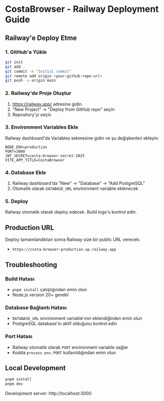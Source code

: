 # CostaBrowser - Railway Deployment Guide

## Railway'e Deploy Etme

### 1. GitHub'a Yükle

```bash
git init
git add .
git commit -m "Initial commit"
git remote add origin <your-github-repo-url>
git push -u origin main
```

### 2. Railway'de Proje Oluştur

1. https://railway.app/ adresine gidin
2. "New Project" → "Deploy from GitHub repo" seçin
3. Repository'yi seçin

### 3. Environment Variables Ekle

Railway dashboard'da Variables sekmesine gidin ve şu değişkenleri ekleyin:

```
NODE_ENV=production
PORT=3000
JWT_SECRET=costa-browser-secret-2025
VITE_APP_TITLE=CostaBrowser
```

### 4. Database Ekle

1. Railway dashboard'da "New" → "Database" → "Add PostgreSQL"
2. Otomatik olarak `DATABASE_URL` environment variable eklenecek

### 5. Deploy

Railway otomatik olarak deploy edecek. Build logs'u kontrol edin.

## Production URL

Deploy tamamlandıktan sonra Railway size bir public URL verecek:
- `https://costa-browser-production.up.railway.app`

## Troubleshooting

### Build Hatası
- `pnpm install` çalıştığından emin olun
- Node.js version 20+ gerekli

### Database Bağlantı Hatası
- `DATABASE_URL` environment variable'ının eklendiğinden emin olun
- PostgreSQL database'in aktif olduğunu kontrol edin

### Port Hatası
- Railway otomatik olarak `PORT` environment variable sağlar
- Kodda `process.env.PORT` kullanıldığından emin olun

## Local Development

```bash
pnpm install
pnpm dev
```

Development server: http://localhost:3000

